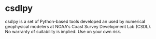 # csdlpy
csdlpy is a set of Python-based tools developed an used by numerical geophysical modelers at NOAA's Coast Survey Development Lab (CSDL).
No warranty of suitability is implied. Use on your own risk.
